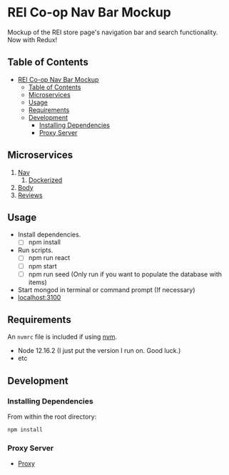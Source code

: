 # REI Co-op Nav Bar Mockup

Mockup of the REI store page's navigation bar and search functionality. Now with Redux!

## Table of Contents

- [REI Co-op Nav Bar Mockup](#rei-co-op-nav-bar-mockup)
  - [Table of Contents](#table-of-contents)
  - [Microservices](#microservices)
  - [Usage](#usage)
  - [Requirements](#requirements)
  - [Development](#development)
    - [Installing Dependencies](#installing-dependencies)
    - [Proxy Server](#proxy-server)

## Microservices

1. [Nav](https://github.com/HRLA-35-FEC-CBDE/REI-Nav)
   1. [Dockerized](https://github.com/HRLA-35-FEC-CBDE/REI-Nav-Container)
2. [Body](https://github.com/HRLA-35-FEC-CBDE/Brandon_body)
3. [Reviews](https://github.com/HRLA-35-FEC-CBDE/chris_reviews)

## Usage

- Install dependencies.
  - [ ] npm install
- Run scripts.
  - [ ] npm run react
  - [ ] npm start
  - [ ] npm run seed (Only run if you want to populate the database with items)
- Start mongod in terminal or command prompt (If necessary)
- [localhost:3100](http://localhost:3100)

## Requirements

An `nvmrc` file is included if using [nvm](https://github.com/creationix/nvm).

- Node 12.16.2 (I just put the version I run on. Good luck.)
- etc

## Development

### Installing Dependencies

From within the root directory:

```sh
npm install
```

### Proxy Server

- [Proxy](https://github.com/HRLA-35-FEC-CBDE/REI-Nav-Proxy)
